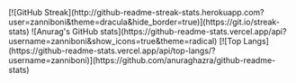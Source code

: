 <div class="center">
[![GitHub Streak](http://github-readme-streak-stats.herokuapp.com?user=zanniboni&theme=dracula&hide_border=true)](https://git.io/streak-stats)
![Anurag's GitHub stats](https://github-readme-stats.vercel.app/api?username=zanniboni&show_icons=true&theme=radical)
[![Top Langs](https://github-readme-stats.vercel.app/api/top-langs/?username=zanniboni)](https://github.com/anuraghazra/github-readme-stats)
 </div>

